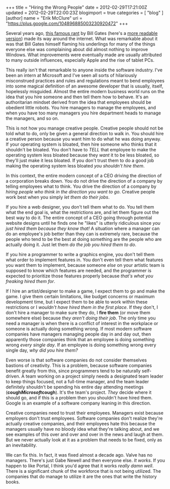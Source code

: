 +++
title = "Hiring the Wrong People"
date = 2012-02-29T17:21:00Z
updated = 2012-02-29T22:00:23Z
blogimport = true 
categories = [ "blog" ]
[author]
	name = "Erik McClure"
	uri = "https://plus.google.com/104896885003230920472"
+++

Several years ago, [this famous rant](http://antitrust.slated.org/www.iowaconsumercase.org/011607/7000/PX07199.pdf) by Bill Gates (here's a [more readable version](http://blog.seattlepi.com/microsoft/2008/06/24/full-text-an-epic-bill-gates-e-mail-rant/)) made its way around the internet. What was remarkable about it was that Bill Gates himself flaming his underlings for many of the things everyone else was complaining about did almost nothing to improve Windows. What improvements were eventually made are usually attributed to many outside influences, especially Apple and the rise of tablet PCs. 

This really isn't that remarkable to anyone inside the software industry. I've been an intern at Microsoft and I've seen all sorts of hilariously misconstrued practices and rules and regulations meant to bend employees into some magical definition of an awesome developer that is usually, itself, hopelessly misguided. Almost the entire modern business world runs on the idea that you hire someone and then tell them how to behave. It's an authoritarian mindset derived from the idea that employees should be obedient little robots. You hire managers to manage the employees, and when you have too many managers you hire department heads to manage the managers, and so on. 

This is not how you manage creative people. Creative people should not be told what to do, only be given a general direction to walk in. You should hire a creative person because you want him to do what he was doing anyway. If your operating system is bloated, then hire someone who thinks that it shouldn't be bloated. You don't have to *TELL* that employee to make the operating system less bloated because they *want* it to be less bloated, so they'll just make it less bloated. If you don't trust them to do a good job making the operating system less bloated *you shouldn't hire them*. 

In this context, the entire modern concept of a CEO driving the direction of a corporation breaks down. You do not drive the direction of a company by telling employees what to think. You drive the direction of a company by *hiring people who think in the direction you want to go*. Creative people work best when you simply *let them do their jobs*. 

If you hire a web designer, you don't tell them what to do. You tell them what the end goal is, what the restrictions are, and let them figure out the best way to do it. The entire concept of a CEO going through potential website designs until he finds one he "likes" is utterly ridiculous since *you just hired them because they know that!* A situation where a manager can do an employee's job better than they can is extremely rare, because the people who tend to be the best at doing something are the people who are actually doing it. Just let them *do the job you hired them to do*. 

If you hire a programmer to write a graphics engine, you don't tell them what order to implement features in. You don't even tell them what features you want them to implement, because someone *else* on your artistic team is supposed to know which features are needed, and the programmer is expected to prioritize those features properly because *that's what you freaking hired them for*. 

If I hire an artist/designer to make a game, I expect them to go and make the game. I give them certain limitations, like budget concerns or maximum development time, but I expect them to be able to work within these restrictions or I *wouldn't have hired them in the first place*. If they don't, I don't hire a manager to make sure they do, I **fire them** (or move them somewhere else) because *they aren't doing their job*. The only time you need a manager is when there is a conflict of interest in the workplace or someone is actually doing something wrong. If most modern software companies have managers managing people day in and day out, then apparently those companies think that an employee is doing something wrong *every single day*. If an employee is doing something wrong every single day, *why did you hire them?*

Even worse is that software companies do not consider themselves bastions of creativity. This is a problem, because software companies benefit greatly from this, since programmers tend to be naturally self-driven. A team working on a project simply needs a designated team leader to keep things focused, not a full-time manager, and the team leader definitely shouldn't be spending his entire day attending meetings (**cough*Microsoft*cough**). It's the team's project. *They* decide where it should go, and if this is a problem then you shouldn't have hired them. Google is an example of a software company leaning in this direction. 

Creative companies need to trust their employees. Managers exist because employers don't trust employees. Software companies don't realize they're actually creative companies, and their employees hate this because the managers usually have no bloody idea what they're talking about, and we see examples of this over and over and over in the news and laugh at them. But we never actually look at it as a problem that needs to be fixed, only as an inevitability. 

We can fix this. In fact, it was fixed almost a decade ago. Valve has no managers. There's just Gabe Newell and then everyone else. *It works*. If you happen to like Portal, I think you'd agree that it works *really damn well*. There is a significant chunk of the workforce that is not being utilized. The companies that do manage to utilize it are the ones that write the history books.
